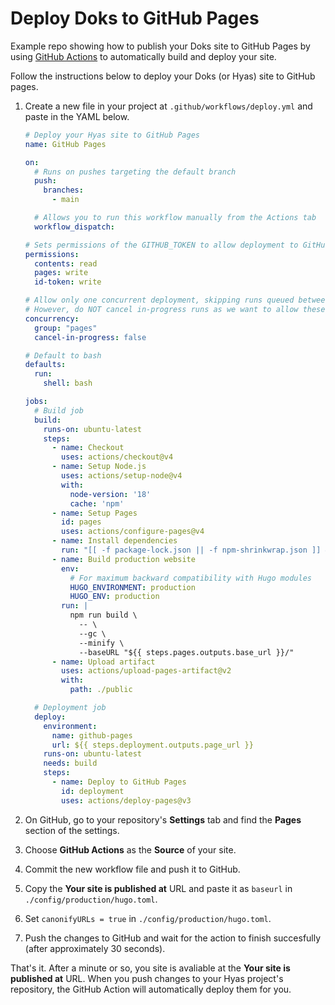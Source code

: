 # Deploy Doks to GitHub Pages

Example repo showing how to publish your Doks site to GitHub Pages by using [GitHub Actions](https://github.com/features/actions) to automatically build and deploy your site.

Follow the instructions below to deploy your Doks (or Hyas) site to GitHub pages.

1. Create a new file in your project at `.github/workflows/deploy.yml` and paste in the YAML below.

    ```yaml title="deploy.yml"
    # Deploy your Hyas site to GitHub Pages
    name: GitHub Pages

    on:
      # Runs on pushes targeting the default branch
      push:
        branches:
          - main

      # Allows you to run this workflow manually from the Actions tab
      workflow_dispatch:

    # Sets permissions of the GITHUB_TOKEN to allow deployment to GitHub Pages
    permissions:
      contents: read
      pages: write
      id-token: write

    # Allow only one concurrent deployment, skipping runs queued between the run in-progress and latest queued.
    # However, do NOT cancel in-progress runs as we want to allow these production deployments to complete.
    concurrency:
      group: "pages"
      cancel-in-progress: false

    # Default to bash
    defaults:
      run:
        shell: bash

    jobs:
      # Build job
      build:
        runs-on: ubuntu-latest
        steps:
          - name: Checkout
            uses: actions/checkout@v4
          - name: Setup Node.js
            uses: actions/setup-node@v4
            with:
              node-version: '18'
              cache: 'npm'
          - name: Setup Pages
            id: pages
            uses: actions/configure-pages@v4
          - name: Install dependencies
            run: "[[ -f package-lock.json || -f npm-shrinkwrap.json ]] && npm ci || true"
          - name: Build production website
            env:
              # For maximum backward compatibility with Hugo modules
              HUGO_ENVIRONMENT: production
              HUGO_ENV: production
            run: |
              npm run build \
                -- \
                --gc \
                --minify \
                --baseURL "${{ steps.pages.outputs.base_url }}/" 
          - name: Upload artifact
            uses: actions/upload-pages-artifact@v2
            with:
              path: ./public

      # Deployment job
      deploy:
        environment:
          name: github-pages
          url: ${{ steps.deployment.outputs.page_url }}
        runs-on: ubuntu-latest
        needs: build
        steps:
          - name: Deploy to GitHub Pages
            id: deployment
            uses: actions/deploy-pages@v3
    ```

2. On GitHub, go to your repository's **Settings** tab and find the **Pages** section of the settings.

3. Choose **GitHub Actions** as the **Source** of your site.

4. Commit the new workflow file and push it to GitHub.

5. Copy the **Your site is published at** URL and paste it as `baseurl` in `./config/production/hugo.toml`.

6. Set `canonifyURLs = true` in `./config/production/hugo.toml`.

7. Push the changes to GitHub and wait for the action to finish succesfully (after approximately 30 seconds).

That's it. After a minute or so, you site is avaliable at the **Your site is published at** URL. When you push changes to your Hyas project's repository, the GitHub Action will automatically deploy them for you.
